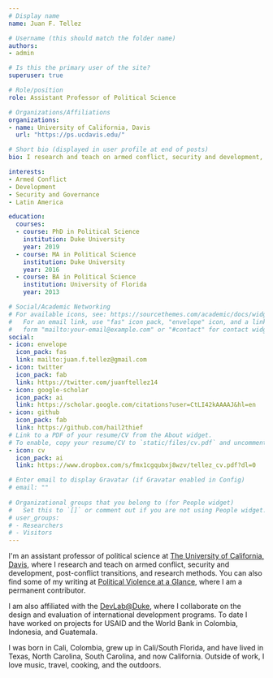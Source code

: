 ```yaml
---
# Display name
name: Juan F. Tellez

# Username (this should match the folder name)
authors:
- admin

# Is this the primary user of the site?
superuser: true

# Role/position
role: Assistant Professor of Political Science

# Organizations/Affiliations
organizations:
- name: University of California, Davis
  url: "https://ps.ucdavis.edu/"

# Short bio (displayed in user profile at end of posts)
bio: I research and teach on armed conflict, security and development, and quantitative methods.

interests:
- Armed Conflict
- Development
- Security and Governance
- Latin America

education:
  courses:
  - course: PhD in Political Science
    institution: Duke University
    year: 2019
  - course: MA in Political Science
    institution: Duke University
    year: 2016
  - course: BA in Political Science
    institution: University of Florida
    year: 2013

# Social/Academic Networking
# For available icons, see: https://sourcethemes.com/academic/docs/widgets/#icons
#   For an email link, use "fas" icon pack, "envelope" icon, and a link in the
#   form "mailto:your-email@example.com" or "#contact" for contact widget.
social:
- icon: envelope
  icon_pack: fas
  link: mailto:juan.f.tellez@gmail.com
- icon: twitter
  icon_pack: fab
  link: https://twitter.com/juanftellez14
- icon: google-scholar
  icon_pack: ai
  link: https://scholar.google.com/citations?user=CtLI42kAAAAJ&hl=en
- icon: github
  icon_pack: fab
  link: https://github.com/hail2thief
# Link to a PDF of your resume/CV from the About widget.
# To enable, copy your resume/CV to `static/files/cv.pdf` and uncomment the lines below.  
- icon: cv
  icon_pack: ai
  link: https://www.dropbox.com/s/fmx1cgqubxj8wzv/tellez_cv.pdf?dl=0

# Enter email to display Gravatar (if Gravatar enabled in Config)
# email: ""
  
# Organizational groups that you belong to (for People widget)
#   Set this to `[]` or comment out if you are not using People widget.  
# user_groups:
# - Researchers
# - Visitors
---
```



I'm an assistant professor of political science at [The University of California, Davis](https://ps.ucdavis.edu/), where I research and teach on armed conflict, security and development, post-conflict transitions, and research methods. You can also find some of my writing at [Political Violence at a Glance](https://politicalviolenceataglance.org/), where I am a permanent contributor. 

I am also affiliated with the [DevLab@Duke](https://www.devlabduke.com/), where I collaborate on the design and evaluation of international development programs. To date I have worked on projects for USAID and the World Bank in Colombia, Indonesia, and Guatemala.


I was born in Cali, Colombia, grew up in Cali/South Florida, and have lived in Texas, North Carolina, South Carolina, and now California. Outside of work, I love music, travel, cooking, and the outdoors. 






